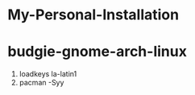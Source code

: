 # My-Personal-Installation
<h1>budgie-gnome-arch-linux</h1>
<ol>
<li>loadkeys la-latin1</li>
<li>pacman -Syy</li>
</ol>
